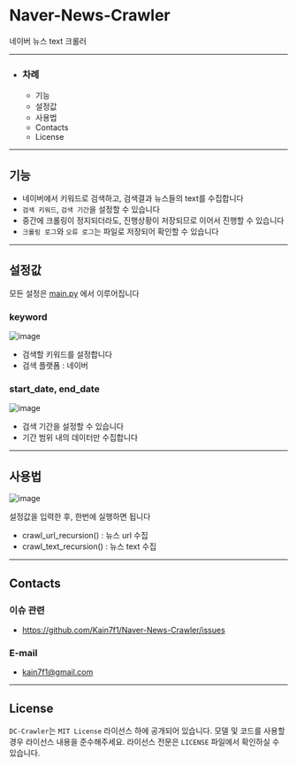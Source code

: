 # Naver-News-Crawler

네이버 뉴스 text 크롤러

---

* ### 차례
  * 기능
  * 설정값
  * 사용법
  * Contacts
  * License
   
---

## 기능

* 네이버에서 키워드로 검색하고, 검색결과 뉴스들의 text를 수집합니다
* `검색 키워드`, `검색 기간`을 설정할 수 있습니다
* 중간에 크롤링이 정지되더라도, 진행상황이 저장되므로 이어서 진행할 수 있습니다
* `크롤링 로그`와 `오류 로그`는 파일로 저장되어 확인할 수 있습니다

---

## 설정값
모든 설정은 [main.py](https://github.com/Kain7f1/Naver-News-Crawler/blob/main/main.py) 에서 이루어집니다

### keyword
![image](https://github.com/Kain7f1/Naver-News-Crawler/assets/141689851/189e43d3-07f3-492e-ae54-05ccc7399b5c)
* 검색할 키워드를 설정합니다
* 검색 플랫폼 : 네이버

### start_date, end_date
![image](https://github.com/Kain7f1/Naver-News-Crawler/assets/141689851/236763db-8abd-4cdb-b23a-e8f0f872aa17)
* 검색 기간을 설정할 수 있습니다
* 기간 범위 내의 데이터만 수집합니다

---

## 사용법
![image](https://github.com/Kain7f1/Naver-News-Crawler/assets/141689851/7188b756-d7a2-47e4-bc72-aec3cdd7a0a7)

설정값을 입력한 후, 한번에 실행하면 됩니다

* crawl_url_recursion() : 뉴스 url 수집
* crawl_text_recursion() : 뉴스 text 수집
  
---

## Contacts

### 이슈 관련
* https://github.com/Kain7f1/Naver-News-Crawler/issues

### E-mail
* kain7f1@gmail.com

---

## License

`DC-Crawler`는 `MIT License` 라이선스 하에 공개되어 있습니다. 모델 및 코드를 사용할 경우 라이선스 내용을 준수해주세요. 라이선스 전문은 `LICENSE` 파일에서 확인하실 수 있습니다.
